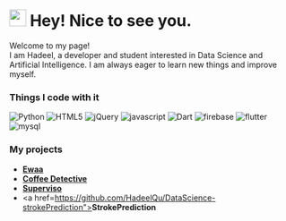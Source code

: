 

<!--
**HadeelQu/HadeelQu** is a ✨ _special_ ✨ repository because its `README.md` (this file) appears on your GitHub profile.

Here are some ideas to get you started:

- 🔭 I’m currently working on ...
- 🌱 I’m currently learning ...
- 👯 I’m looking to collaborate on ...
- 🤔 I’m looking for help with ...
- 💬 Ask me about ...
- 📫 How to reach me: ...
- 😄 Pronouns: ...
- ⚡ Fun fact: ...
-->
<h1><img src="https://emojis.slackmojis.com/emojis/images/1531849430/4246/blob-sunglasses.gif?1531849430" width="30"/> Hey! Nice to see you.</h1>


<p>Welcome to my page! </br> I am Hadeel, a developer and student interested in Data Science and Artificial Intelligence. I am always eager to learn new things and improve myself.
<h3>Things I code with it </h3>
<p>
  <img alt="Python" src="https://img.shields.io/badge/Python-3776AB?style=for-the-badge&logo=Python&logoColor=white" />
   <img alt="HTML5" src="https://img.shields.io/badge/HTML5-E34F26?style=for-the-badge&logo=HTML5&logoColor=white" />
   <img alt="jQuery" src="https://img.shields.io/badge/jQuery-0769AD?style=for-the-badge&logo=jQuery&logoColor=white" />
    <img alt="javascript" src="https://img.shields.io/badge/javascript-F7DF1E?style=for-the-badge&logo=javascript&logoColor=black" />
    <img alt="Dart" src="https://img.shields.io/badge/Dart-0175C2?style=for-the-badge&logo=Dart&logoColor=white" />
     <img alt="firebase" src="https://img.shields.io/badge/firebase-FFCA28?style=for-the-badge&logo=firebase&logoColor=black" />
     <img alt="flutter" src="https://img.shields.io/badge/flutter-02569B?style=for-the-badge&logo=flutter&logoColor=white" />
      <img alt="mysql" src="https://img.shields.io/badge/mysql-4479A1?style=for-the-badge&logo=mysql&logoColor=black" />
   
 
</p>

### My projects
* <a href="https://github.com/HadeelQu/2022-GP1-4"><b>Ewaa</b></a>
* <a href="https://github.com/HadeelQu/2022-GP1-4](https://github.com/HadeelQu/Coffee-Detective-Practical-Software-Engineering"><b>Coffee Detective</b>
* <a href="https://github.com/HadeelQu/online-employees-management-system"><b>Superviso</b></a>
* <a href=https://github.com/HadeelQu/DataScience-strokePrediction"><b>StrokePrediction</b></a>
